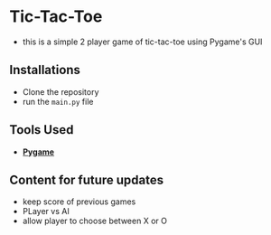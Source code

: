# Tic-Tac-Toe

- this is a simple 2 player game of tic-tac-toe using Pygame's GUI

## Installations
- Clone the repository
- run the `main.py` file

## Tools Used
* [<b>Pygame</b>](https://www.pygame.org/docs/)


## Content for future updates
- keep score of previous games
- PLayer vs AI
- allow player to choose between X or O
